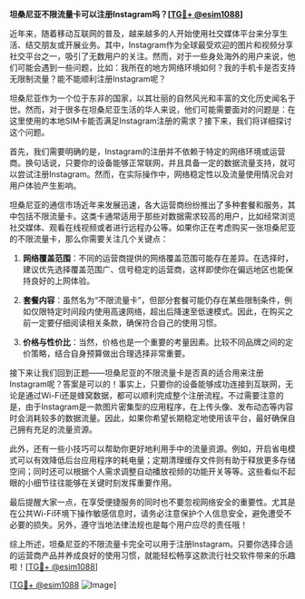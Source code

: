 **坦桑尼亚不限流量卡可以注册Instagram吗？[[TG💪+ @esim1088](https://t.me/s/esim1088)]**

近年来，随着移动互联网的普及，越来越多的人开始使用社交媒体平台来分享生活、结交朋友或开展业务。其中，Instagram作为全球最受欢迎的图片和视频分享社交平台之一，吸引了无数用户的关注。然而，对于一些身处海外的用户来说，他们可能会遇到一些问题，比如：我所在的地方网络环境如何？我的手机卡是否支持无限制流量？能不能顺利注册Instagram呢？

坦桑尼亚作为一个位于东非的国家，以其壮丽的自然风光和丰富的文化历史闻名于世。然而，对于很多在坦桑尼亚生活的华人来说，他们可能需要面对的问题是：在这里使用的本地SIM卡能否满足Instagram注册的需求？接下来，我们将详细探讨这个问题。

首先，我们需要明确的是，Instagram的注册并不依赖于特定的网络环境或运营商。换句话说，只要你的设备能够正常联网，并且具备一定的数据流量支持，就可以尝试注册Instagram。然而，在实际操作中，网络稳定性以及流量使用情况会对用户体验产生影响。

坦桑尼亚的通信市场近年来发展迅速，各大运营商纷纷推出了多种套餐和服务，其中包括不限流量卡。这类卡通常适用于那些对数据需求较高的用户，比如经常浏览社交媒体、观看在线视频或者进行远程办公等。如果你正在考虑购买一张坦桑尼亚的不限流量卡，那么你需要关注几个关键点：

1. **网络覆盖范围**：不同的运营商提供的网络覆盖范围可能存在差异。在选择时，建议优先选择覆盖范围广、信号稳定的运营商，这样即使你在偏远地区也能保持良好的上网体验。
   
2. **套餐内容**：虽然名为“不限流量卡”，但部分套餐可能仍存在某些限制条件，例如仅限特定时间段内使用高速网络，超出后降速至低速模式。因此，在购买之前一定要仔细阅读相关条款，确保符合自己的使用习惯。

3. **价格与性价比**：当然，价格也是一个重要的考量因素。比较不同品牌之间的定价策略，结合自身预算做出合理选择非常重要。

接下来让我们回到正题——坦桑尼亚的不限流量卡是否真的适合用来注册Instagram呢？答案是可以的！事实上，只要你的设备能够成功连接到互联网，无论是通过Wi-Fi还是蜂窝数据，都可以顺利完成整个注册流程。不过需要注意的是，由于Instagram是一款图片密集型的应用程序，在上传头像、发布动态等内容时会消耗较多的数据流量。因此，如果你希望长期稳定地使用该平台，最好确保自己拥有充足的流量资源。

此外，还有一些小技巧可以帮助你更好地利用手中的流量资源。例如，开启省电模式可以有效降低后台应用程序的耗电量；定期清理缓存文件则有助于释放更多存储空间；同时还可以根据个人需求调整自动播放视频的功能开关等等。这些看似不起眼的小细节往往能够在关键时刻发挥重要作用。

最后提醒大家一点，在享受便捷服务的同时也不要忽视网络安全的重要性。尤其是在公共Wi-Fi环境下操作敏感信息时，请务必注意保护个人信息安全，避免遭受不必要的损失。另外，遵守当地法律法规也是每个用户应尽的责任哦！

综上所述，坦桑尼亚的不限流量卡完全可以用于注册Instagram。只要你选择合适的运营商产品并养成良好的使用习惯，就能轻松畅享这款流行社交软件带来的乐趣啦！[[TG💪+ @esim1088](https://t.me/s/esim1088)] 

[[TG💪+ @esim1088](https://t.me/s/esim1088) ![Image](https://i.postimg.cc/4NQfJmqS/Snipaste-2025-05-13-00-14-12.png)]